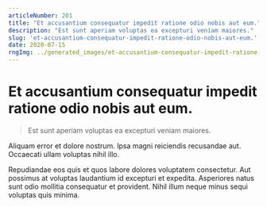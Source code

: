 ```yaml
---
articleNumber: 201
title: "Et accusantium consequatur impedit ratione odio nobis aut eum."
description: "Est sunt aperiam voluptas ea excepturi veniam maiores."
slug: 'et-accusantium-consequatur-impedit-ratione-odio-nobis-aut-eum.'
date: 2020-07-15
rngImg: ../generated_images/et-accusantium-consequatur-impedit-ratione-odio-nobis-aut-eum..jpg
---
```


# Et accusantium consequatur impedit ratione odio nobis aut eum.

> Est sunt aperiam voluptas ea excepturi veniam maiores.

Aliquam error et dolore nostrum. Ipsa magni reiciendis recusandae aut. Occaecati ullam voluptas nihil illo.
 Repudiandae eos quis et quos labore dolores voluptatem consectetur. Aut possimus at voluptas laudantium id excepturi et expedita. Asperiores natus sunt odio mollitia consequatur et provident. Nihil illum neque minus sequi voluptas quis minima.

